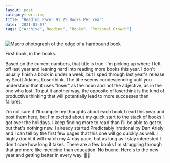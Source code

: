 ```yaml
---
layout: post
category: writing
title: "Reading Pace: 91.25 Books Per Year"
date: '2021-01-07'
tags: ["Archive", Reading", "Books", "Personal Growth"]
---
```


![Macro photograph of the edge of a hardbound book](https://campbell17.s3.amazonaws.com/posts/first-book-2021.jpg)

<p class="caption">First book, in the books.</p>

Based on the current numbers, that title is true. I'm picking up where I left off last year and leaning hard into reading more books this year. I don't usually finish a book in under a week, but I sped through last year's release by Scott Adams, Loserthink. The title seems condescending until you understand that it uses "loser" as the noun and not the adjective, as in the one who lost. To put it another way, the opposite of loserthink is the kind of productive thinking that will potentially lead to more successes than failures.

<!--more-->

I'm not sure if I'll compile my thoughts about each book I read this year and post them here, but I'm excited about my quick start to the stack of books I got over the holidays. I keep finding more to read than I'll be able to get to, but that's nothing new. I already started Predictably Irrational by Dan Ariely and I can tell by the first few pages that this one will go quickly as well. I highly doubt it will match my 4-day pace, but as long as I stay interested I don't care how long it takes. There are a few books I'm struggling through that are more like medicine than education. No bueno. Here's to the new year and getting better in every way. 💪🏻

